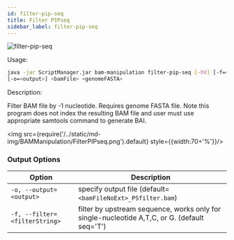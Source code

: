 ```yaml
---
id: filter-pip-seq
title: Filter PIPseq
sidebar_label: filter-pip-seq
---
```


![filter-pip-seq](/../static/icons/bam-manipulation/FilterPIP-seq_square.svg)


Usage:
```bash
java -jar ScriptManager.jar bam-manipulation filter-pip-seq [-hV] [-f=<filterString>]
[-o=<output>] <bamFile> <genomeFASTA>
```

Description:

Filter BAM file by -1 nucleotide. Requires genome FASTA file. Note this program does not index the resulting BAM file and user must use appropriate samtools command to generate BAI.

<img src={require('/../static/md-img/BAMManipulation/FilterPIPseq.png').default} style={{width:70+'%'}}/> 

### Output Options

| Option | Description |
| ------ | ----------- |
| `-o, --output=<output>` | specify output file (default=`<bamFileNoExt>_PSfilter.bam`) |
| `-f, --filter=<filterString>` | filter by upstream sequence, works only for single-nucleotide A,T,C, or G. (default seq='T')|
